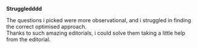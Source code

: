 **Struggledddd** 

The questions i picked were more observational, and i struggled in finding the correct optimised approach.  
Thanks to such amazing editorials, i could solve them taking a little help from the editorial.
